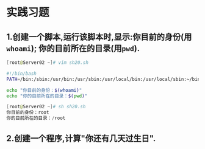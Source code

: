 # 实践习题

## 1.创建一个脚本,运行该脚本时,显示:你目前的身份(用`whoami`); 你的目前所在的目录(用`pwd`).

```powershell
[root@Server02 ~]# vim sh20.sh
```

```sh
#!/bin/bash
PATH=/bin:/sbin:/usr/bin:/usr/sbin:/usr/local/bin:/usr/local/sbin:~/bin  export PATH

echo "你目前的身份：$(whoami)"
echo "你的目前所在的目录：$(pwd)"
```

```powershell
[root@Server02 ~]# sh sh20.sh
你目前的身份：root
你的目前所在的目录：/root
```

## 2.创建一个程序,计算"你还有几天过生日".
